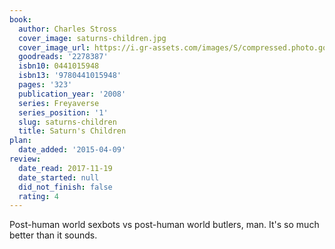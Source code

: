 ```yaml
---
book:
  author: Charles Stross
  cover_image: saturns-children.jpg
  cover_image_url: https://i.gr-assets.com/images/S/compressed.photo.goodreads.com/books/1348429796l/2278387.jpg
  goodreads: '2278387'
  isbn10: 0441015948
  isbn13: '9780441015948'
  pages: '323'
  publication_year: '2008'
  series: Freyaverse
  series_position: '1'
  slug: saturns-children
  title: Saturn's Children
plan:
  date_added: '2015-04-09'
review:
  date_read: 2017-11-19
  date_started: null
  did_not_finish: false
  rating: 4
---
```


Post-human world sexbots vs post-human world butlers, man. It's so much better than it sounds.
